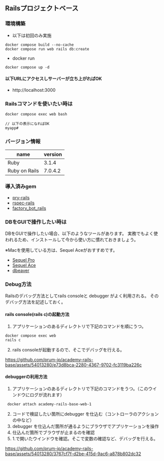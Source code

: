## Railsプロジェクトベース

### 環境構築
- 以下は初回のみ実施

```
docker compose build --no-cache
docker compose run web rails db:create
```

- docker run

```
docker compose up -d
```

#### 以下URLにアクセスしサーバーが立ち上がればOK

- http://localhost:3000


### Railsコマンドを使いたい時は

```
docker compose exec web bash

// 以下の表示になればOK
myapp#
```

### バージョン情報

name|version
--|--
Ruby | 3.1.4
Ruby on Rails | 7.0.4.2

### 導入済みgem

- [pry-rails](https://github.com/pry/pry-rails)
- [rspec-rails](https://github.com/rspec/rspec-rails)
- [factory_bot_rails](https://github.com/thoughtbot/factory_bot_rails)

### DBをGUIで操作したい時は

DBをGUIで操作したい場合、以下のようなツールがあります。
実務でもよく使われるため、インストールして今から使い方に慣れておきましょう。

※Macを使用している方は、Sequel Aceがおすすめです。
- [Sequel Pro](https://www.sequelpro.com/)
- [Sequel Ace](https://sequel-ace.com/)
- [dbeaver](https://dbeaver.io/)

### Debug方法
Railsのデバッグ方法としてrails consoleと debugger がよく利用される。
そのデバッグ方法を記述しておく。
#### rails console(rails c)の起動方法
1. アプリケーションのあるディレクトリで下記のコマンドを順にうつ。
```
docker compose exec web
rails c
```
2. rails consoleが起動するので、そこでデバッグを行える。

https://github.com/prum-jp/academy-rails-base/assets/54013280/e73d8bca-2280-4367-9702-fc3119ba226c

#### debuggerの利用方法

1. アプリケーションのあるディレクトリで下記のコマンドをうつ。（このウインドウにログが流れます）
```
 docker attach academy-rails-base-web-1
```

2. コードで検証したい箇所にdebugger を仕込む（コントローラのアクションの中など）
3. debugger を仕込んだ箇所が通るようにブラウザでアプリケーションを操作
4. 仕込んだ箇所でブラウザが止まるのを確認
5. 1.で開いたウインドウを確認。そこで変数の確認など、デバッグを行える。

https://github.com/prum-jp/academy-rails-base/assets/54013280/3767cf7f-d2be-415d-9ac6-a878b802dc32
